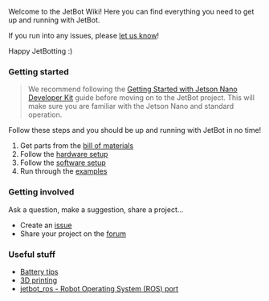 Welcome to the JetBot Wiki!  Here you can find everything you need to get up and running with JetBot.

If you run into any issues, please [let us know](../issues)!

Happy JetBotting :)

### Getting started

> We recommend following the [Getting Started with Jetson Nano Developer Kit](https://developer.nvidia.com/embedded/learn/get-started-jetson-nano-devkit) guide before moving on to the JetBot project.  This will make sure you are familiar with the Jetson Nano and standard operation.

Follow these steps and you should be up and running with JetBot in no time!

1. Get parts from the [bill of materials](bill-of-materials)
2. Follow the [hardware setup](hardware-setup)
3. Follow the [software setup](software-setup)
4. Run through the [examples](examples)

### Getting involved

Ask a question, make a suggestion, share a project...

<!--* Join the [chat server](https://discord.gg/Ady6NtF)-->
* Create an [issue](../../issues)
* Share your project on the [forum](https://devtalk.nvidia.com/default/board/139/jetson-embedded-systems/)

### Useful stuff

* [Battery tips](battery-tips)
* [3D printing](3D-printing)
* [jetbot_ros - Robot Operating System (ROS) port](https://github.com/dusty-nv/jetbot_ros)
